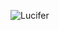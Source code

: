 ![Lucifer](https://user-images.githubusercontent.com/62229614/152107025-2665a5f2-07fc-43de-a617-6b16bdac3e90.png)
